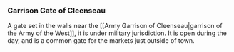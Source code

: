 ### Garrison Gate of Cleenseau

A gate set in the walls near the [[Army Garrison of Cleenseau|garrison of the Army of the West]], it is under military jurisdiction. It is open during the day, and is a common gate for the markets just outside of town.